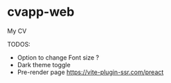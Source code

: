 # cvapp-web
My CV


TODOS:
* Option to change Font size ?
* Dark theme toggle
* Pre-render page https://vite-plugin-ssr.com/preact
